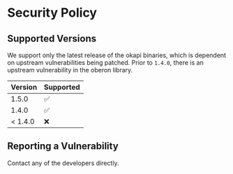 # Security Policy

## Supported Versions

We support only the latest release of the okapi binaries, which is dependent on upstream vulnerabilities being patched. Prior to `1.4.0`, there is an upstream vulnerability in the oberon library.

| Version | Supported          |
| ------- | ------------------ |
| 1.5.0   | :white_check_mark: |
| 1.4.0   | :white_check_mark: |
| < 1.4.0 | :x:                |

## Reporting a Vulnerability

Contact any of the developers directly.
